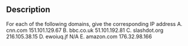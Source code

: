 ## Description
For each of the following domains, give the corresponding IP address
A. cnn.com 151.101.129.67
B. bbc.co.uk 51.101.192.81
C. slashdot.org 216.105.38.15
D. ewoiuq.jf N/A
E. amazon.com 176.32.98.166
